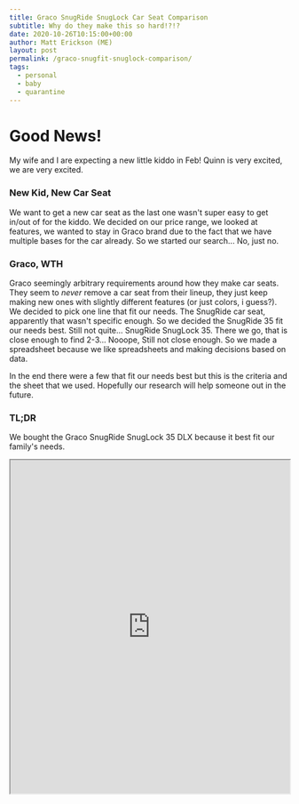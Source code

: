 ```yaml
---
title: Graco SnugRide SnugLock Car Seat Comparison
subtitle: Why do they make this so hard!?!?
date: 2020-10-26T10:15:00+00:00
author: Matt Erickson (ME)
layout: post
permalink: /graco-snugfit-snuglock-comparison/
tags:
  - personal
  - baby
  - quarantine
---
```

# Good News!
My wife and I are expecting a new little kiddo in Feb! Quinn is very excited, we are very excited. 

### New Kid, New Car Seat
We want to get a new car seat as the last one wasn't super easy to get in/out of for the kiddo. We decided on our price range, we looked at features, we wanted to stay in Graco brand due to the fact that we have multiple bases for the car already. So we started our search... No, just no.

### Graco, WTH
Graco seemingly arbitrary requirements around how they make car seats. They seem to _never_ remove a car seat from their lineup, they just keep making new ones with slightly different features (or just colors, i guess?). We decided to pick one line that fit our needs. The SnugRide car seat, apparently that wasn't specific enough. So we decided the SnugRide 35 fit our needs best. Still not quite... SnugRide SnugLock 35. There we go, that is close enough to find 2-3... Nooope, Still not close enough. So we made a spreadsheet because we like spreadsheets and making decisions based on data.

In the end there were a few that fit our needs best but this is the criteria and the sheet that we used. Hopefully our research will help someone out in the future.

### TL;DR 
We bought the Graco SnugRide SnugLock 35 DLX because it best fit our family's needs.

<iframe style="position:relative;top:0;left:0;height:600px;width:100%" allowfullscreen src="https://docs.google.com/spreadsheets/d/e/2PACX-1vQ8VZH5ZoC8K5COyFs4PCZYnsjyKDG8078GNuijwCq9dbDjO--R2ZhZgGnXUiahUvefIj2JkIFZE4V4/pubhtml?widget=true&amp;headers=false"></iframe>
